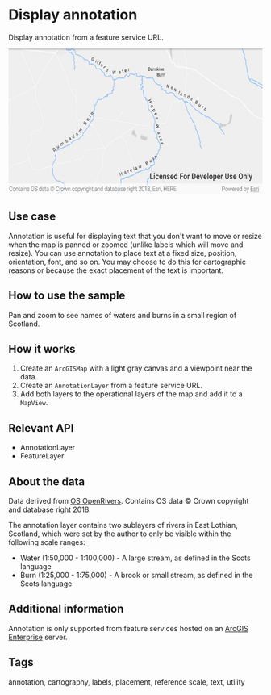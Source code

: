 # Display annotation

Display annotation from a feature service URL.

![Image of display annotation](display-annotation.png)

## Use case

Annotation is useful for displaying text that you don't want to move or resize when the map is panned or zoomed (unlike labels which will move and resize). You can use annotation to place text at a fixed size, position, orientation, font, and so on. You may choose to do this for cartographic reasons or because the exact placement of the text is important.

## How to use the sample

Pan and zoom to see names of waters and burns in a small region of Scotland.

## How it works

1. Create an `ArcGISMap` with a light gray canvas and a viewpoint near the data.
2. Create an `AnnotationLayer` from a feature service URL.
3. Add both layers to the operational layers of the map and add it to a `MapView`.

## Relevant API

* AnnotationLayer
* FeatureLayer

## About the data

Data derived from [OS OpenRivers](https://www.ordnancesurvey.co.uk/business-government/products/open-map-rivers). Contains OS data © Crown copyright and database right 2018.

The annotation layer contains two sublayers of rivers in East Lothian, Scotland, which were set by the author to only be visible within the following scale ranges:

* Water (1:50,000 - 1:100,000) - A large stream, as defined in the Scots language
* Burn (1:25,000 - 1:75,000) - A brook or small stream, as defined in the Scots language

## Additional information

Annotation is only supported from feature services hosted on an [ArcGIS Enterprise](https://enterprise.arcgis.com/en/) server.

## Tags

annotation, cartography, labels, placement, reference scale, text, utility
